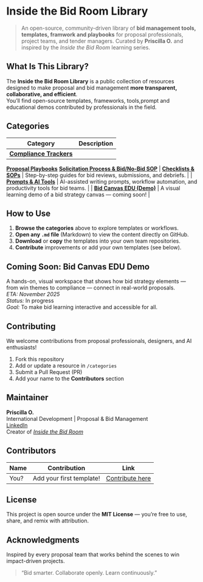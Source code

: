 
# Inside the Bid Room Library  

> An open-source, community-driven library of **bid management tools, templates, framwork and playbooks** for proposal professionals, project teams, and tender managers.
> Curated by **Priscilla O.** and inspired by the _Inside the Bid Room_ learning series.

##  What Is This Library?

The **Inside the Bid Room Library** is a public collection of resources designed to make proposal and bid management **more transparent, collaborative, and efficient**.  
You’ll find open-source templates, frameworks, tools,prompt and educational demos contributed by professionals in the field.


##  Categories

|  Category | Description |
|-------------|--------------|
| [**Compliance Trackers**](./categories/Compliance-Trackers/Compliance-Tracker-Template.md)
[**Proposal Playbooks**](./categories/Proposal-Playbooks/Proposal-Playbook-Template.md)
[**Solicitation Process & Bid/No-Bid SOP**](./categories/Solicitation-Process/Bid-No-Bid-SOP.md)
| [**Checklists & SOPs**](./categories/Checklists-SOPs/) | Step-by-step guides for bid reviews, submissions, and debriefs. |
| [**Prompts & AI Tools**](./categories/Prompts-AI-Tools/) | AI-assisted writing prompts, workflow automation, and productivity tools for bid teams. |
| [**Bid Canvas EDU (Demo)**](#-bid-canvas-edu-demo) | A visual learning demo of a bid strategy canvas — coming soon! |

##  How to Use

1. **Browse the categories** above to explore templates or workflows.  
2. **Open any `.md` file** (Markdown) to view the content directly on GitHub.  
3. **Download** or **copy** the templates into your own team repositories.  
4. **Contribute** improvements or add your own templates (see below).

##  Coming Soon: Bid Canvas EDU Demo

A hands-on, visual workspace that shows how bid strategy elements — from win themes to compliance — connect in real-world proposals.  
 _ETA: November 2025_  
 _Status:_ In progress  
 _Goal:_ To make bid learning interactive and accessible for all.


##  Contributing

We welcome contributions from proposal professionals, designers, and AI enthusiasts!  

1. Fork this repository  
2. Add or update a resource in `/categories`  
3. Submit a Pull Request (PR)  
4. Add your name to the **Contributors** section  

##  Maintainer

**Priscilla O.**  
 International Development | Proposal & Bid Management  
 [LinkedIn](https://www.linkedin.com/in/priscilla-o)  
 Creator of [_Inside the Bid Room_](#)

##  Contributors

| Name | Contribution | Link |
|------|---------------|------|
| You? | Add your first template! | [Contribute here](#-contributing) |

##  License

This project is open source under the **MIT License** — you’re free to use, share, and remix with attribution.

##  Acknowledgments

Inspired by every proposal team that works behind the scenes to win impact-driven projects.  
> “Bid smarter. Collaborate openly. Learn continuously.”



 

